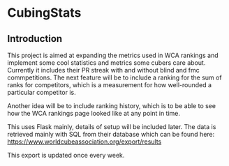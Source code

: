 # CubingStats

## Introduction

This project is aimed at expanding the metrics used in WCA rankings and implement some cool statistics and metrics some cubers care about.
Currently it includes their PR streak with and without blind and fmc commpetitions. The next feature will be to include a ranking for the sum of ranks for competitors, which is a measurement for how well-rounded a particular competitor is. 

Another idea will be to include ranking history, which is to be able to see how the WCA rankings page looked like at any point in time. 

This uses Flask mainly, details of setup will be included later. The data is retrieved mainly with SQL from their database which can be found here: https://www.worldcubeassociation.org/export/results

This export is updated once every week.
